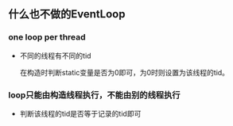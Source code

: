 ## 什么也不做的EventLoop

### one loop per thread

- 不同的线程有不同的tid

  在构造时判断static变量是否为0即可，为0时则设置为该线程的tid。



### loop只能由构造线程执行，不能由别的线程执行

- 判断该线程的tid是否等于记录的tid即可



